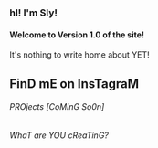 <!--# sly.github.io --> 
<!DOCTYPE html>
<html lang = "en">
<html>
<body>

 <h3> hI! I'm Sly! </h3>
 <h4> Welcome to Version 1.0 of the site! </h4>
 <p> It's nothing to write home about YET!</p>
 <h2>FinD mE on InsTagraM </h2>
 <h6> PROjects [CoMinG So0n] </h6>
 
 
 <h6> WhaT are YOU cReaTinG? </h6>
 
 
 
 </body>
 </html>
 
 
